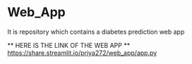 # Web_App
It is repository which contains a diabetes prediction web app

** HERE IS THE LINK OF THE WEB APP **
https://share.streamlit.io/priya272/web_app/app.py
